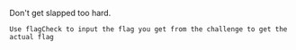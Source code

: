 Don't get slapped too hard.

`Use flagCheck to input the flag you get from the challenge to get the actual flag`